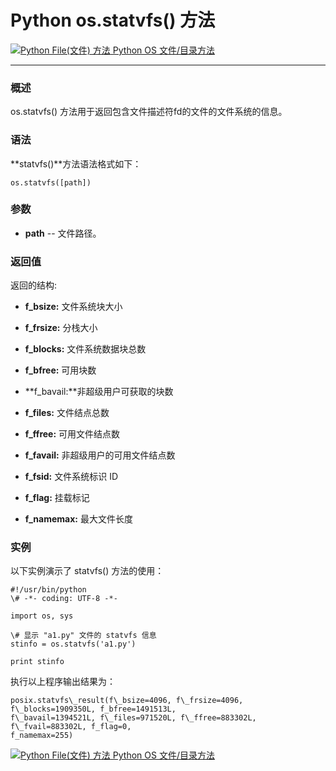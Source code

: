 Python os.statvfs() 方法
======================

 [![Python File(文件) 方法](../images/up.gif) Python OS 文件/目录方法](os-file-methods.html)

* * *

### 概述

os.statvfs() 方法用于返回包含文件描述符fd的文件的文件系统的信息。

### 语法

**statvfs()**方法语法格式如下：
```
os.statvfs([path])
```
### 参数

*   **path** \-\- 文件路径。
    

### 返回值

返回的结构:

*   **f_bsize:** 文件系统块大小
    
*   **f_frsize:** 分栈大小
    
*   **f_blocks:** 文件系统数据块总数
    
*   **f_bfree:** 可用块数
    
*   **f_bavail:**非超级用户可获取的块数
    
*   **f_files:** 文件结点总数
    
*   **f_ffree:** 可用文件结点数
    
*   **f_favail:** 非超级用户的可用文件结点数
    
*   **f_fsid:** 文件系统标识 ID
    
*   **f_flag:** 挂载标记
    
*   **f_namemax:** 最大文件长度
    

### 实例

以下实例演示了 statvfs() 方法的使用：
```
#!/usr/bin/python
\# -*- coding: UTF-8 -*-

import os, sys

\# 显示 "a1.py" 文件的 statvfs 信息
stinfo = os.statvfs('a1.py')

print stinfo
```
执行以上程序输出结果为：
```
posix.statvfs\_result(f\_bsize=4096, f\_frsize=4096, f\_blocks=1909350L, f_bfree=1491513L,
f\_bavail=1394521L, f\_files=971520L, f\_ffree=883302L, f\_fvail=883302L, f_flag=0,
f_namemax=255)
```
 [![Python File(文件) 方法](../images/up.gif) Python OS 文件/目录方法](os-file-methods.html)